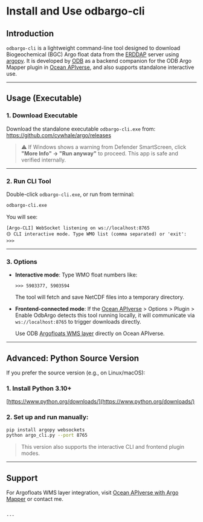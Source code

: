 # Install and Use odbargo-cli

## Introduction  
`odbargo-cli` is a lightweight command-line tool designed to download Biogeochemical (BGC) Argo float data from the [ERDDAP](https://erddap.ifremer.fr/erddap/index.html) server using [argopy](https://argopy.readthedocs.io/en/latest/).
It is developed by [ODB](https://www.odb.ntu.edu.tw/) as a backend companion for the ODB Argo Mapper plugin in [Ocean APIverse](https://api.odb.ntu.edu.tw/hub/), and also supports standalone interactive use.

---

## Usage (Executable)

### 1. Download Executable  
Download the standalone executable `odbargo-cli.exe` from:
https://github.com/cywhale/argo/releases

> ⚠️ If Windows shows a warning from Defender SmartScreen, click **"More Info" → "Run anyway"** to proceed.
> This app is safe and verified internally.

---

### 2. Run CLI Tool  
Double-click `odbargo-cli.exe`, or run from terminal:
```cmd
odbargo-cli.exe
````

You will see:

```
[Argo-CLI] WebSocket listening on ws://localhost:8765
🟡 CLI interactive mode. Type WMO list (comma separated) or 'exit':
>>>
```

---

### 3. Options

* **Interactive mode**:
  Type WMO float numbers like:

  ```
  >>> 5903377, 5903594
  ```

  The tool will fetch and save NetCDF files into a temporary directory.

* **Frontend-connected mode**:
  If the [Ocean APIverse](https://api.odb.ntu.edu.tw/hub/settings) > Options > Plugin > Enable OdbArgo detects this tool running locally, it will communicate via `ws://localhost:8765` to trigger downloads directly.

  Use ODB [Argofloats WMS layer](https://api.odb.ntu.edu.tw/hub/earth/settings?ogcurl=https://ecodata.odb.ntu.edu.tw/geoserver/odbargo/wms&service=WMS&layer=argofloats) directly on Ocean APIverse.

---

## Advanced: Python Source Version

If you prefer the source version (e.g., on Linux/macOS):

### 1. Install Python 3.10+

[https://www.python.org/downloads/](https://www.python.org/downloads/)

### 2. Set up and run manually:

```bash
pip install argopy websockets
python argo_cli.py --port 8765
```

> This version also supports the interactive CLI and frontend plugin modes.

---

## Support

For Argofloats WMS layer integration, visit [Ocean APIverse with Argo Mapper](https://api.odb.ntu.edu.tw/hub/earth/settings?ogcurl=https://ecodata.odb.ntu.edu.tw/geoserver/odbargo/wms&service=WMS&layer=argofloats) or contact me.

```

---

